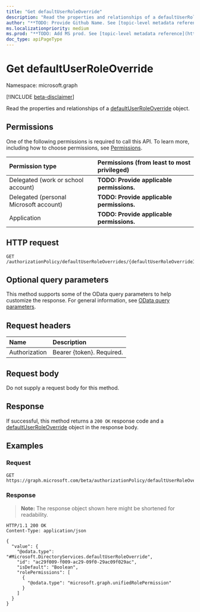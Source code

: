 ```yaml
---
title: "Get defaultUserRoleOverride"
description: "Read the properties and relationships of a defaultUserRoleOverride object."
author: "**TODO: Provide Github Name. See [topic-level metadata reference](https://msgo.azurewebsites.net/add/document/guidelines/metadata.html#topic-level-metadata)**"
ms.localizationpriority: medium
ms.prod: "**TODO: Add MS prod. See [topic-level metadata reference](https://msgo.azurewebsites.net/add/document/guidelines/metadata.html#topic-level-metadata)**"
doc_type: apiPageType
---
```


# Get defaultUserRoleOverride
Namespace: microsoft.graph

[!INCLUDE [beta-disclaimer](../../includes/beta-disclaimer.md)]

Read the properties and relationships of a [defaultUserRoleOverride](../resources/defaultuserroleoverride.md) object.

## Permissions
One of the following permissions is required to call this API. To learn more, including how to choose permissions, see [Permissions](/graph/permissions-reference).

|Permission type|Permissions (from least to most privileged)|
|:---|:---|
|Delegated (work or school account)|**TODO: Provide applicable permissions.**|
|Delegated (personal Microsoft account)|**TODO: Provide applicable permissions.**|
|Application|**TODO: Provide applicable permissions.**|

## HTTP request

<!-- {
  "blockType": "ignored"
}
-->
``` http
GET /authorizationPolicy/defaultUserRoleOverrides/{defaultUserRoleOverrideId}
```

## Optional query parameters
This method supports some of the OData query parameters to help customize the response. For general information, see [OData query parameters](/graph/query-parameters).

## Request headers
|Name|Description|
|:---|:---|
|Authorization|Bearer {token}. Required.|

## Request body
Do not supply a request body for this method.

## Response

If successful, this method returns a `200 OK` response code and a [defaultUserRoleOverride](../resources/defaultuserroleoverride.md) object in the response body.

## Examples

### Request
<!-- {
  "blockType": "request",
  "name": "get_defaultuserroleoverride"
}
-->
``` http
GET https://graph.microsoft.com/beta/authorizationPolicy/defaultUserRoleOverrides/{defaultUserRoleOverrideId}
```


### Response
>**Note:** The response object shown here might be shortened for readability.
<!-- {
  "blockType": "response",
  "truncated": true,
  "@odata.type": "Microsoft.DirectoryServices.defaultUserRoleOverride"
}
-->
``` http
HTTP/1.1 200 OK
Content-Type: application/json

{
  "value": {
    "@odata.type": "#Microsoft.DirectoryServices.defaultUserRoleOverride",
    "id": "ac29f009-f009-ac29-09f0-29ac09f029ac",
    "isDefault": "Boolean",
    "rolePermissions": [
      {
        "@odata.type": "microsoft.graph.unifiedRolePermission"
      }
    ]
  }
}
```

